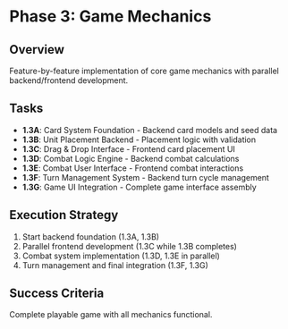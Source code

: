 # Phase 3: Game Mechanics

## Overview
Feature-by-feature implementation of core game mechanics with parallel backend/frontend development.

## Tasks
- **1.3A**: Card System Foundation - Backend card models and seed data
- **1.3B**: Unit Placement Backend - Placement logic with validation
- **1.3C**: Drag & Drop Interface - Frontend card placement UI
- **1.3D**: Combat Logic Engine - Backend combat calculations
- **1.3E**: Combat User Interface - Frontend combat interactions
- **1.3F**: Turn Management System - Backend turn cycle management
- **1.3G**: Game UI Integration - Complete game interface assembly

## Execution Strategy
1. Start backend foundation (1.3A, 1.3B)
2. Parallel frontend development (1.3C while 1.3B completes)
3. Combat system implementation (1.3D, 1.3E in parallel)
4. Turn management and final integration (1.3F, 1.3G)

## Success Criteria
Complete playable game with all mechanics functional.